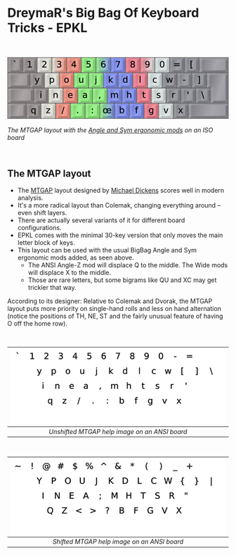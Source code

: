DreymaR's Big Bag Of Keyboard Tricks - EPKL
===========================================

<br>

![EPKL help image for MTGAP-AngleSym on an ISO board](./MTGAP_ISO-AS_EPKL.png)

_The MTGAP layout with the [Angle and Sym ergonomic mods][BB_Erg] on an ISO board_

<br>

The MTGAP layout
----------------
- The [MTGAP][MTGAPm] layout designed by [Michael Dickens][MTGaPp] scores well in modern analysis.
- It's a more radical layout than Colemak, changing everything around – even shift layers.
- There are actually several variants of it for different board configurations.
- EPKL comes with the minimal 30-key version that only moves the main letter block of keys.
- This layout can be used with the usual BigBag Angle and Sym ergonomic mods added, as seen above.
    - The ANSI Angle-Z mod will displace Q to the middle. The Wide mods will displace X to the middle.
    - Those are rare letters, but some bigrams like QU and XC may get trickier that way.
  

According to its designer: 
Relative to Colemak and Dvorak, the MTGAP layout puts more priority on single-hand rolls and less on hand 
alternation (notice the positions of TH, NE, ST and the fairly unusual feature of having O off the home row).

<br>

|![EPKL help image for unshifted MTGAP on an ANSI board](./MTG-eD_ANS/state0.png)|
|   :---:   |
|_Unshifted MTGAP help image on an ANSI board_|

<br>

|![EPKL help image for shifted MTGAP on an ANSI board](./MTG-eD_ANS/state1.png)|
|   :---:   |
|_Shifted MTGAP help image on an ANSI board_|


[MTGAPm]: https://mathematicalmulticore.wordpress.com/the-keyboard-layout-project/ (The MTGAP project)
[MTGaPp]: https://mdickens.me/ (*M*ichael "*T*he *G*lorious *A*nd *P*owerful")
[BB_Erg]: https://dreymar.colemak.org/ergo-mods.html (DreymaR's Big Bag of Tricks on ergo mods)

